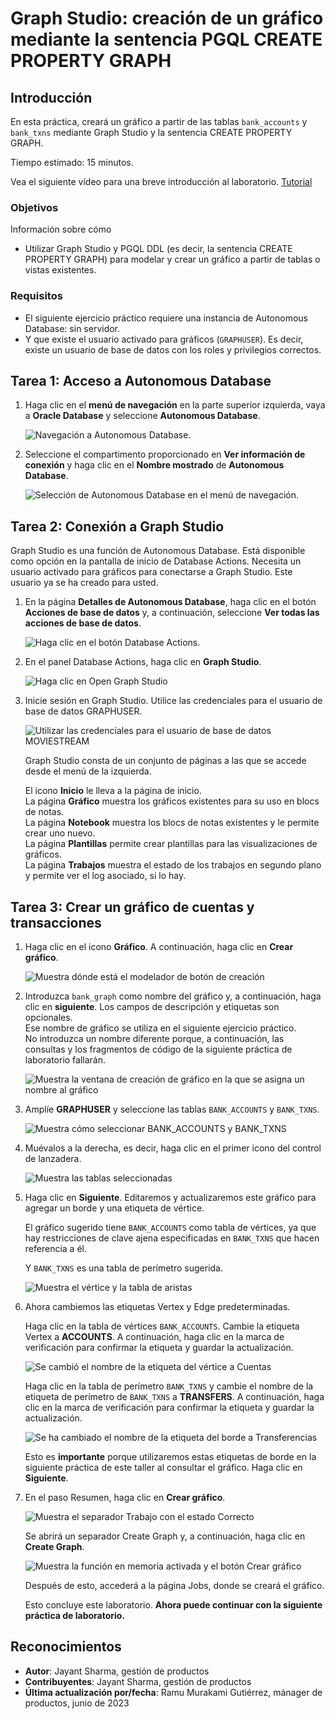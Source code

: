 # Graph Studio: creación de un gráfico mediante la sentencia PGQL CREATE PROPERTY GRAPH

## Introducción

En esta práctica, creará un gráfico a partir de las tablas `bank_accounts` y `bank_txns` mediante Graph Studio y la sentencia CREATE PROPERTY GRAPH.

Tiempo estimado: 15 minutos.

Vea el siguiente vídeo para una breve introducción al laboratorio. [Tutorial](videohub:1_jguolqf3)

### Objetivos

Información sobre cómo

*   Utilizar Graph Studio y PGQL DDL (es decir, la sentencia CREATE PROPERTY GRAPH) para modelar y crear un gráfico a partir de tablas o vistas existentes.

### Requisitos

*   El siguiente ejercicio práctico requiere una instancia de Autonomous Database: sin servidor.
*   Y que existe el usuario activado para gráficos (`GRAPHUSER`). Es decir, existe un usuario de base de datos con los roles y privilegios correctos.

## Tarea 1: Acceso a Autonomous Database

1.  Haga clic en el **menú de navegación** en la parte superior izquierda, vaya a **Oracle Database** y seleccione **Autonomous Database**.
    
    ![Navegación a Autonomous Database.](images/navigation-menu.png " ")
    
2.  Seleccione el compartimento proporcionado en **Ver información de conexión** y haga clic en el **Nombre mostrado** de **Autonomous Database**.
    
    ![Selección de Autonomous Database en el menú de navegación.](images/select-autonomous-database.png " ")
    

## Tarea 2: Conexión a Graph Studio

Graph Studio es una función de Autonomous Database. Está disponible como opción en la pantalla de inicio de Database Actions. Necesita un usuario activado para gráficos para conectarse a Graph Studio. Este usuario ya se ha creado para usted.

1.  En la página **Detalles de Autonomous Database**, haga clic en el botón **Acciones de base de datos** y, a continuación, seleccione **Ver todas las acciones de base de datos**.
    
    ![Haga clic en el botón Database Actions.](images/click-database-actions.png " ")
    
2.  En el panel Database Actions, haga clic en **Graph Studio**.
    
    ![Haga clic en Open Graph Studio](images/graphstudiofixed.png " ")
    
3.  Inicie sesión en Graph Studio. Utilice las credenciales para el usuario de base de datos GRAPHUSER.
    
    ![Utilizar las credenciales para el usuario de base de datos MOVIESTREAM](images/graph-login.png " ")
    
    Graph Studio consta de un conjunto de páginas a las que se accede desde el menú de la izquierda.
    
    El icono **Inicio** le lleva a la página de inicio.  
    La página **Gráfico** muestra los gráficos existentes para su uso en blocs de notas.  
    La página **Notebook** muestra los blocs de notas existentes y le permite crear uno nuevo.  
    La página **Plantillas** permite crear plantillas para las visualizaciones de gráficos.  
    La página **Trabajos** muestra el estado de los trabajos en segundo plano y permite ver el log asociado, si lo hay.  
    

## Tarea 3: Crear un gráfico de cuentas y transacciones

1.  Haga clic en el icono **Gráfico**. A continuación, haga clic en **Crear gráfico**.
    
    ![Muestra dónde está el modelador de botón de creación](images/graph-create-button.png " ")
    
2.  Introduzca `bank_graph` como nombre del gráfico y, a continuación, haga clic en **siguiente**. Los campos de descripción y etiquetas son opcionales.  
    Ese nombre de gráfico se utiliza en el siguiente ejercicio práctico.  
    No introduzca un nombre diferente porque, a continuación, las consultas y los fragmentos de código de la siguiente práctica de laboratorio fallarán.
    
    ![Muestra la ventana de creación de gráfico en la que se asigna un nombre al gráfico](./images/create-graph-dialog.png " ")
    
3.  Amplíe **GRAPHUSER** y seleccione las tablas `BANK_ACCOUNTS` y `BANK_TXNS`.
    
    ![Muestra cómo seleccionar BANK_ACCOUNTS y BANK_TXNS](./images/select-tables.png " ")
    
4.  Muévalos a la derecha, es decir, haga clic en el primer icono del control de lanzadera.
    
    ![Muestra las tablas seleccionadas](./images/selected-tables.png " ")
    
5.  Haga clic en **Siguiente**. Editaremos y actualizaremos este gráfico para agregar un borde y una etiqueta de vértice.
    
    El gráfico sugerido tiene `BANK_ACCOUNTS` como tabla de vértices, ya que hay restricciones de clave ajena especificadas en `BANK_TXNS` que hacen referencia a él.
    
    Y `BANK_TXNS` es una tabla de perímetro sugerida.
    
    ![Muestra el vértice y la tabla de aristas](./images/create-graph-suggested-model.png " ")
    
6.  Ahora cambiemos las etiquetas Vertex y Edge predeterminadas.
    
    Haga clic en la tabla de vértices `BANK_ACCOUNTS`. Cambie la etiqueta Vertex a **ACCOUNTS**. A continuación, haga clic en la marca de verificación para confirmar la etiqueta y guardar la actualización.
    
    ![Se cambió el nombre de la etiqueta del vértice a Cuentas](images/edit-accounts-vertex-label.png " ")
    
    Haga clic en la tabla de perímetro `BANK_TXNS` y cambie el nombre de la etiqueta de perímetro de `BANK_TXNS` a **TRANSFERS**. A continuación, haga clic en la marca de verificación para confirmar la etiqueta y guardar la actualización.
    
    ![Se ha cambiado el nombre de la etiqueta del borde a Transferencias](images/edit-edge-label.png " ")
    
    Esto es **importante** porque utilizaremos estas etiquetas de borde en la siguiente práctica de este taller al consultar el gráfico. Haga clic en **Siguiente**.
    

7.  En el paso Resumen, haga clic en **Crear gráfico**.
    
    ![Muestra el separador Trabajo con el estado Correcto](./images/jobs-create-graph.png " ")
    
    Se abrirá un separador Create Graph y, a continuación, haga clic en **Create Graph**.
    
    ![Muestra la función en memoria activada y el botón Crear gráfico](./images/create-graph-in-memory.png " ")
    
    Después de esto, accederá a la página Jobs, donde se creará el gráfico.
    
    Esto concluye este laboratorio. **Ahora puede continuar con la siguiente práctica de laboratorio.**
    

## Reconocimientos

*   **Autor**: Jayant Sharma, gestión de productos
*   **Contribuyentes**: Jayant Sharma, gestión de productos
*   **Última actualización por/fecha**: Ramu Murakami Gutiérrez, mánager de productos, junio de 2023